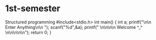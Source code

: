# 1st-semester
Structured programming
#include<stdio.h>
int main()
{
int a;
printf("\n\n Enter Anything\n\n ");
scanf("%d",&a);
printf(" \n\n\n\n            Welcome  ^_^   \n\n\n\n\n");
return 0;
}
